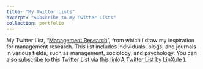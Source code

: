 ```yaml
---
title: "My Twitter Lists"
excerpt: "Subscribe to my Twitter Lists"
collection: portfolio
---
```

My Twitter List, “[Management Research](https://twitter.com/LinXule/lists/mgmtresearch?ref_src=twsrc%5Etfw)”, from which I draw my inspiration for management research. This list includes individuals, blogs, and journals in various fields, such as management, sociology, and psychology. You can also subscribe to this Twitter List via [this link](https://twitter.com/LinXule/lists/mgmtresearch?ref_src=twsrc%5Etfw)(<a class="twitter-timeline" href="https://twitter.com/LinXule/lists/mgmtresearch?ref_src=twsrc%5Etfw">A Twitter List by LinXule</a> <script async src="https://platform.twitter.com/widgets.js" charset="utf-8"></script> ). 
